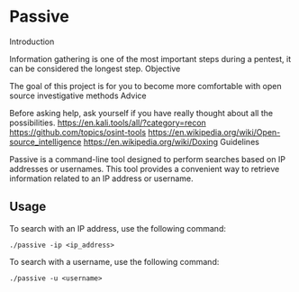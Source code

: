 # Passive

Introduction

Information gathering is one of the most important steps during a pentest, it can be considered the longest step.
Objective

The goal of this project is for you to become more comfortable with open source investigative methods
Advice

Before asking help, ask yourself if you have really thought about all the possibilities.
https://en.kali.tools/all/?category=recon
https://github.com/topics/osint-tools
https://en.wikipedia.org/wiki/Open-source_intelligence
https://en.wikipedia.org/wiki/Doxing
Guidelines

Passive is a command-line tool designed to perform searches based on IP addresses or usernames. This tool provides a convenient way to retrieve information related to an IP address or username.

## Usage


To search with an IP address, use the following command:

``
    ./passive -ip <ip_address>
``

To search with a username, use the following command:

``
    ./passive -u <username>
``
